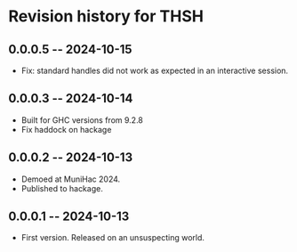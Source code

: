 # Revision history for THSH

## 0.0.0.5 -- 2024-10-15

- Fix: standard handles did not work as expected in an interactive session.

## 0.0.0.3 -- 2024-10-14

- Built for GHC versions from 9.2.8
- Fix haddock on hackage

## 0.0.0.2 -- 2024-10-13

* Demoed at MuniHac 2024.
* Published to hackage.

## 0.0.0.1 -- 2024-10-13

* First version. Released on an unsuspecting world.
